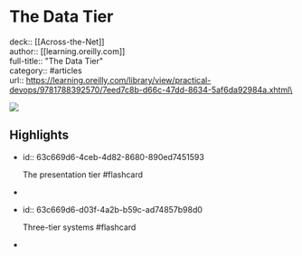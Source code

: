 # The Data Tier

deck:: [[Across-the-Net]]\
author:: [[learning.oreilly.com]]\
full-title:: "The Data Tier"\
category:: #articles\
url:: https://learning.oreilly.com/library/view/practical-devops/9781788392570/7eed7c8b-d66c-47dd-8634-5af6da92984a.xhtml\

![](https://readwise-assets.s3.amazonaws.com/static/images/article3.5c705a01b476.png)
## Highlights
- id:: 63c669d6-4ceb-4d82-8680-890ed7451593
  
  The presentation tier #flashcard
-
- id:: 63c669d6-d03f-4a2b-b59c-ad74857b98d0
  
  Three-tier systems #flashcard
-